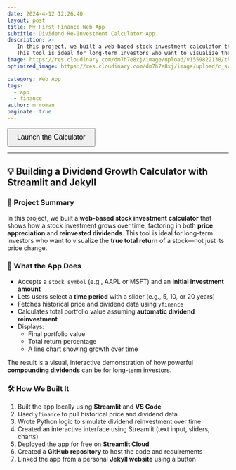 ```yaml
---
date: 2024-4-12 12:26:40
layout: post
title: My First Finance Web App
subtitle: Dividend Re-Investment Calculator App
description: >-
   In this project, we built a web-based stock investment calculator that shows how a stock investment grows over time, factoring in both price appreciation and reinvested dividends.
   This tool is ideal for long-term investors who want to visualize the true total return of a stock—not just its price change.
image: https://res.cloudinary.com/dm7h7e8xj/image/upload/v1559822138/theme9_v273a9.jpg
optimized_image: https://res.cloudinary.com/dm7h7e8xj/image/upload/c_scale,w_380/v1559822138/theme9_v273a9.jpg

category: Web App
tags:
  - app
  - finance
author: mrroman
paginate: true
---
```


<a href="https://databyroman-dividend-app3-app-wk802a.streamlit.app/" target="_blank">
  <button style="padding: 10px 20px; font-size: 16px;">Launch the Calculator</button>
</a>


---

<!--page-->






<section>
  <h2>💡 Building a Dividend Growth Calculator with Streamlit and Jekyll</h2>

  <h3>🔧 Project Summary</h3>
  <p>
    In this project, we built a <strong>web-based stock investment calculator</strong> that shows how a stock investment grows over time, factoring in both <strong>price appreciation</strong> and <strong>reinvested dividends</strong>. 
    This tool is ideal for long-term investors who want to visualize the <strong>true total return</strong> of a stock—not just its price change.
  </p>

  <h3>🎯 What the App Does</h3>
  <ul>
    <li>Accepts a <code>stock symbol</code> (e.g., AAPL or MSFT) and an <strong>initial investment amount</strong></li>
    <li>Lets users select a <strong>time period</strong> with a slider (e.g., 5, 10, or 20 years)</li>
    <li>Fetches historical price and dividend data using <code>yfinance</code></li>
    <li>Calculates total portfolio value assuming <strong>automatic dividend reinvestment</strong></li>
    <li>Displays:
      <ul>
        <li>Final portfolio value</li>
        <li>Total return percentage</li>
        <li>A line chart showing growth over time</li>
      </ul>
    </li>
  </ul>

  <p>
    The result is a visual, interactive demonstration of how powerful <strong>compounding dividends</strong> can be for long-term investors.
  </p>

  <h3>🛠️ How We Built It</h3>
  <ol>
    <li>Built the app locally using <strong>Streamlit</strong> and <strong>VS Code</strong></li>
    <li>Used <code>yfinance</code> to pull historical price and dividend data</li>
    <li>Wrote Python logic to simulate dividend reinvestment over time</li>
    <li>Created an interactive interface using Streamlit (text input, sliders, charts)</li>
    <li>Deployed the app for free on <strong>Streamlit Cloud</strong></li>
    <li>Created a <strong>GitHub repository</strong> to host the code and requirements</li>
    <li>Linked the app from a personal <strong>Jekyll website</strong> using a button</li>
  </ol>


<!--page-->











